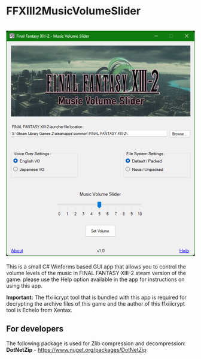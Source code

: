 # FFXIII2MusicVolumeSlider
<br>![Image Text](repo_app-img.png)
<br><br>
This is a small C# Winforms based GUI app that allows you to control the volume levels of the music in FINAL FANTASY XIII-2 steam version of the game. please use the Help option available in the app for instructions on using this app.

**Important:** The ffxiiicrypt tool that is bundled with this app is required for decrypting the archive files of this game and the author of this ffxiiicrypt tool is Echelo from Xentax.

## For developers
The following package is used for Zlib compression and decompression:
<br>**DotNetZip** - https://www.nuget.org/packages/DotNetZip
